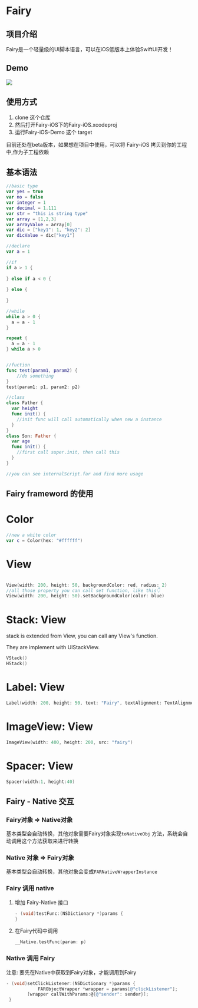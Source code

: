 # Fairy

## 项目介绍

Fairy是一个轻量级的UI脚本语言，可以在iOS低版本上体验SwiftUI开发！



## Demo

<img src="/uploads/fairy.gif" align=center>



## 使用方式

1. clone 这个仓库
2. 然后打开Fairy-iOS下的Fairy-iOS.xcodeproj
3. 运行Fairy-iOS-Demo 这个 target


目前还处在beta版本，如果想在项目中使用，可以将 Fairy-iOS 拷贝到你的工程中,作为子工程依赖


## 基本语法

```swift
//basic type
var yes = true
var no = false
var integer = 1
var decimal = 1.111
var str = "this is string type"
var array = [1,2,3]
var arrayValue = array[0]
var dic = ["key1": 1, "key2": 2]
var dicValue = dic["key1"]

//declare
var a = 1

//if
if a > 1 {
  
} else if a < 0 {
  
} else {
  
}

//while
while a > 0 {
  a = a - 1
}

repeat {
  a = a - 1
} while a > 0


//fuction
func test(param1, param2) {
	//do something
}
test(param1: p1, param2: p2)

//class
class Father {
  var height
  func init() {
    //init func will call automatically when new a instance
  }
}
class Son: Father {
  var age
  func init() {
    //first call super.init, then call this
  }
}

//you can see internalScript.far and find more usage
```

## Fairy frameword 的使用


# Color

```swift
//new a white color
var c = Color(hex: "#ffffff")
```

# View

```swift

View(width: 200, height: 50, backgroundColor: red, radius: 2)
//all those property you can call set function, like this👇
View(width: 200, height: 50).setBackgroundColor(color: blue)

```

# Stack: View

stack is extended from View, you can call any View's function.

They are implement with UIStackView.

```swift
VStack()
HStack()
```

# Label: View

```swift
Label(width: 200, height: 50, text: "Fairy", textAlignment: TextAlignmentCenter, textColor: red, bold:1, textSize: 18)
```

# ImageView: View

```swift
ImageView(width: 400, height: 200, src: "fairy")
```

# Spacer: View

```swift
Spacer(width:1, height:40)
```

## Fairy - Native 交互

### Fairy对象 => Native对象

基本类型会自动转换，其他对象需要Fairy对象实现```toNativeObj``` 方法，系统会自动调用这个方法获取来进行转换

### Native 对象 => Fairy对象

基本类型会自动转换，其他对象会变成```FARNativeWrapperInstance```

### Fairy 调用 native

1. 增加 Fairy-Native 接口

   ```objective-c
   - (void)testFunc:(NSDictionary *)params {
   }
   ```

   

2. 在Fairy代码中调用

   ```swift
   __Native.testFunc(param: p)
   ```

### Native 调用 Fairy

注意: 要先在Native中获取到Fairy对象，才能调用到Fairy

```objective-c
- (void)setClickListener:(NSDictionary *)params {
			FARObjectWrapper *wrapper = params[@"clickListener"];
  		[wrapper callWithParams:@{@"sender": sender}];
 }
```

